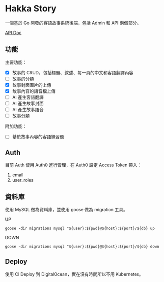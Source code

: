 # Hakka Story

一個基於 Go 開發的客語故事系統後端，包括 Admin 和 API 兩個部分。

[API Doc](http://174.138.28.65:8080/swagger/index.html)

## 功能

主要功能：
- [X] 故事的 CRUD，包括標題、敘述、每一頁的中文和客語翻譯內容
- [ ] 故事的分類
- [X] 故事封面圖片的上傳
- [X] 故事內容的語音檔上傳
- [ ] AI 產生客語翻譯
- [ ] AI 產生故事封面
- [ ] AI 產生故事語音
- [ ] 故事分類

附加功能：
- [ ] 基於故事內容的客語練習題

## Auth

目前 Auth 使用 Auth0 進行管理，在 Auth0 設定 Access Token 帶入：
1. email
2. user_roles

## 資料庫

使用 MySQL 做為資料庫，並使用 goose 做為 migration 工具。

UP
```shell
goose -dir migrations mysql "${user}:${pwd}@${host}:${port}/${db} up
```

DOWN
```shell
goose -dir migrations mysql "${user}:${pwd}@${host}:${port}/${db} down
```

## Deploy

使用 CI Deploy 到 DigitalOcean，實在沒有時間所以不用 Kubernetes。
